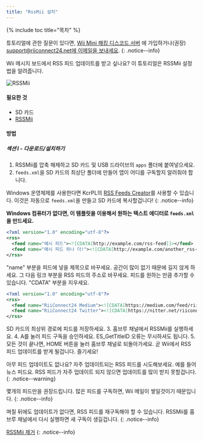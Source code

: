 ```yaml
---
title: "RssMii 설치"
---
```


{% include toc title="목차" %}

튜토리얼에 관한 질문이 있다면, [Wii Mini 해킹 디스코드 서버](https://discord.gg/rc24) 에 가입하거나(권장) [support@riiconnect24.net에 이메일을 보내세요](mailto:support@riiconnect24.net).
{: .notice--info}

Wii 메시지 보드에서 RSS 피드 업데이트를 받고 싶나요? 이 튜토리얼은 RSSMii 설정법을 알려줍니다.

![RSSMii](/images/rssmii.png)

#### 필요한 것

* SD 카드
* [RSSMii](https://oscwii.org/library/app/rssmii)

#### 방법
##### 섹션 I - 다운로드/설치하기

1. RSSMii를 압축 해제하고 SD 카드 및 USB 드라이브의 `apps` 폴더에 붙여넣으세요.
2. `feeds.xml`을 SD 카드의 최상단 폴더에 만들어 앱이 어디를 구독할지 알려줘야 합니다.

Windows 운영체제를 사용한다면 KcrPL의 [RSS Feeds Creator](https://github.com/RiiConnect24/rssmii/releases/download/v1.4.1/RSSFeedsCreator.bat)를 사용할 수 있습니다. 이것은 자동으로 `feeds.xml`을 만들고 SD 카드에 복사할겁니다!
{: .notice--info}

<b>Windows 컴퓨터가 없다면, 이 템플릿을 이용해서 원하는 텍스트 에디터로 `feeds.xml`을 만드세요.</b>

```xml
<?xml version="1.0" encoding="utf-8"?>
<rss>
  <feed name="예시 피드"><![CDATA[http://example.com/rss-feed]]></feed>
  <feed name="예시 피드 하나 더!"><![CDATA[http://example.com/another_rss-feed]]></feed>
</rss>
```

"name" 부분을 피드에 넣을 제목으로 바꾸세요. 공간이 많이 없기 때문에 길지 않게 하세요. 그 다음 링크 부분을 RSS 피드의 주소로 바꾸세요. 피드를 원하는 만큼 추가할 수 있습니다. "CDATA" 부분을 지우세요.

```xml
<?xml version="1.0" encoding="utf-8"?>
<rss>
  <feed name="RiiConnect24 Medium"><![CDATA[https://medium.com/feed/riiconnect24]]></feed>
  <feed name="RiiConnect24 Twitter"><![CDATA[https://nitter.net/riiconnect24/rss]]></feed>
</rss>
```

SD 카드의 최상위 경로에 피드를 저장하세요.
3. 홈브루 채널에서 RSSMii를 실행하세요.
4. A를 눌러 피드 구독을 승인하세요. ES_GetTitleID 오류는 무시하셔도 됩니다.
5. 모든 것이 끝나면, HOME 버튼을 눌러 홈브루 채널로 되돌아가세요. 곧 Wii에서 RSS 피드 업데이트를 받게 될겁니다. 즐기세요!

아무 피드 업데이트도 없나요? 자주 업데이트되는 RSS 피드를 시도해보세요. 예를 들어 뉴스 피드요. RSS 피드가 자주 업데이트 되지 않으면 업데이트를 많이 받지 못할겁니다.
{: .notice--warning}

몇개의 피드만을 권장드립니다. 많은 피드를 구독하면, Wii 메일이 쌓일것이기 때문입니다.
{: .notice--info}

며칠 뒤에도 업데이트가 없다면, RSS 피드를 재구독해야 할 수 있습니다. RSSMii를 홈브루 채널에서 다시 실행하면 새 구독이 생길겁니다.
{: .notice--info}

[RSSMii 제거](rssmii-remove)
{: .notice--info}
